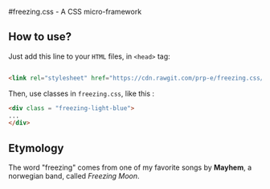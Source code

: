 #freezing.css - A CSS micro-framework

## How to use?

Just add this line to your `HTML` files, in `<head>` tag:

```html

<link rel="stylesheet" href="https://cdn.rawgit.com/prp-e/freezing.css/master/freezing.css" />

```

Then, use classes in `freezing.css`, like this :

```html
<div class = "freezing-light-blue">
...
</div>
```

## Etymology 

The word "freezing" comes from one of my favorite songs by __Mayhem__, a norwegian band, called _Freezing Moon_. 
